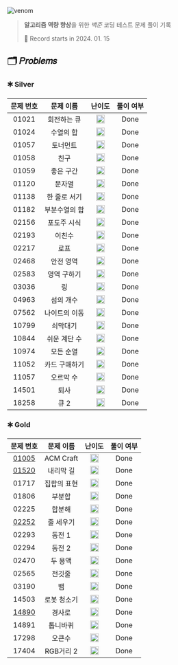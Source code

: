 ![venom](https://capsule-render.vercel.app/api?type=venom&height=160&text=𝑩𝑎𝑒𝑘𝑗𝑜𝑜𝑛%20𝑶𝑛𝑙𝑖𝑛𝑒%20𝑱𝑢𝑑𝑔𝑒&fontSize=70&color=0:4B89DC,100:89B2E9)

> **알고리즘 역량 향상**을 위한 *백준* 코딩 테스트 문제 풀이 기록
>
> 📆 Record starts in 2024. 01. 15

## 🗂️ 𝑃𝑟𝑜𝑏𝑙𝑒𝑚𝑠

### 🞷 Silver

| 문제 번호 |  문제 이름  |                                   난이도                                    | 풀이 여부 |
|:-----:|:-------:|:------------------------------------------------------------------------:|:-----:|
| 01021 | 회전하는 큐  | <img src="https://d2gd6pc034wcta.cloudfront.net/tier/8.svg" width=20 />  | Done  |
| 01024 |  수열의 합  | <img src="https://d2gd6pc034wcta.cloudfront.net/tier/9.svg" width=20 />  | Done  |
| 01057 |  토너먼트   | <img src="https://d2gd6pc034wcta.cloudfront.net/tier/7.svg" width=20 />  | Done  |
| 01058 |   친구    | <img src="https://d2gd6pc034wcta.cloudfront.net/tier/9.svg" width=20 />  | Done  |
| 01059 |  좋은 구간  | <img src="https://d2gd6pc034wcta.cloudfront.net/tier/7.svg" width=20 />  | Done  |
| 01120 |   문자열   | <img src="https://d2gd6pc034wcta.cloudfront.net/tier/7.svg" width=20 />  | Done  |
| 01138 | 한 줄로 서기 | <img src="https://d2gd6pc034wcta.cloudfront.net/tier/9.svg" width=20 />  | Done  |
| 01182 | 부분수열의 합 | <img src="https://d2gd6pc034wcta.cloudfront.net/tier/9.svg" width=20 />  | Done  |
| 02156 | 포도주 시식  | <img src="https://d2gd6pc034wcta.cloudfront.net/tier/10.svg" width=20 /> | Done  |
| 02193 |   이친수   | <img src="https://d2gd6pc034wcta.cloudfront.net/tier/8.svg" width=20 />  | Done  |
| 02217 |   로프    | <img src="https://d2gd6pc034wcta.cloudfront.net/tier/7.svg" width=20 />  | Done  |
| 02468 |  안전 영역  | <img src="https://d2gd6pc034wcta.cloudfront.net/tier/10.svg" width=20 /> | Done  |
| 02583 | 영역 구하기  | <img src="https://d2gd6pc034wcta.cloudfront.net/tier/10.svg" width=20 /> | Done  |
| 03036 |    링    | <img src="https://d2gd6pc034wcta.cloudfront.net/tier/7.svg" width=20 />  | Done  |
| 04963 |  섬의 개수  | <img src="https://d2gd6pc034wcta.cloudfront.net/tier/9.svg" width=20 />  | Done  |
| 07562 | 나이트의 이동 | <img src="https://d2gd6pc034wcta.cloudfront.net/tier/10.svg" width=20 /> | Done  |
| 10799 |  쇠막대기   | <img src="https://d2gd6pc034wcta.cloudfront.net/tier/9.svg" width=20 />  | Done  |
| 10844 | 쉬운 계단 수 | <img src="https://d2gd6pc034wcta.cloudfront.net/tier/10.svg" width=20 /> | Done  |
| 10974 |  모든 순열  | <img src="https://d2gd6pc034wcta.cloudfront.net/tier/8.svg" width=20 />  | Done  |
| 11052 | 카드 구매하기 | <img src="https://d2gd6pc034wcta.cloudfront.net/tier/10.svg" width=20 /> | Done  |
| 11057 |  오르막 수  | <img src="https://d2gd6pc034wcta.cloudfront.net/tier/10.svg" width=20 /> | Done  |
| 14501 |   퇴사    | <img src="https://d2gd6pc034wcta.cloudfront.net/tier/8.svg" width=20 />  | Done  |
| 18258 |   큐 2   | <img src="https://d2gd6pc034wcta.cloudfront.net/tier/7.svg" width=20 />  | Done  |

### 🞷 Gold

|                 문제 번호                  |   문제 이름   |                                   난이도                                    | 풀이 여부 |
|:--------------------------------------:|:---------:|:------------------------------------------------------------------------:|:-----:|
| [01005](https://babyyu0.tistory.com/8) | ACM Craft | <img src="https://d2gd6pc034wcta.cloudfront.net/tier/13.svg" width=20 /> | Done  |
| [01520](https://babyyu0.tistory.com/5) |   내리막 길   | <img src="https://d2gd6pc034wcta.cloudfront.net/tier/13.svg" width=20 /> | Done  |
|                 01717                  |  집합의 표현   | <img src="https://d2gd6pc034wcta.cloudfront.net/tier/11.svg" width=20 /> | Done  |
|                 01806                  |    부분합    | <img src="https://d2gd6pc034wcta.cloudfront.net/tier/12.svg" width=20 /> | Done  |
|                 02225                  |    합분해    | <img src="https://d2gd6pc034wcta.cloudfront.net/tier/11.svg" width=20 /> | Done  |
| [02252](https://babyyu0.tistory.com/3) |   줄 세우기   | <img src="https://d2gd6pc034wcta.cloudfront.net/tier/13.svg" width=20 /> | Done  |
|                 02293                  |   동전 1    | <img src="https://d2gd6pc034wcta.cloudfront.net/tier/11.svg" width=20 /> | Done  |
|                 02294                  |   동전 2    | <img src="https://d2gd6pc034wcta.cloudfront.net/tier/11.svg" width=20 /> | Done  |
|                 02470                  |   두 용액    | <img src="https://d2gd6pc034wcta.cloudfront.net/tier/11.svg" width=20 /> | Done  |
|                 02565                  |    전깃줄    | <img src="https://d2gd6pc034wcta.cloudfront.net/tier/11.svg" width=20 /> | Done  |
|                 03190                  |     뱀     | <img src="https://d2gd6pc034wcta.cloudfront.net/tier/12.svg" width=20 /> | Done  |
|                 14503                  |  로봇 청소기   | <img src="https://d2gd6pc034wcta.cloudfront.net/tier/11.svg" width=20 /> | Done  |
| [14890](https://babyyu0.tistory.com/9) |    경사로    | <img src="https://d2gd6pc034wcta.cloudfront.net/tier/13.svg" width=20 /> | Done  |
|                 14891                  |   톱니바퀴    | <img src="https://d2gd6pc034wcta.cloudfront.net/tier/11.svg" width=20 /> | Done  |
|                 17298                  |    오큰수    | <img src="https://d2gd6pc034wcta.cloudfront.net/tier/12.svg" width=20 /> | Done  |
|                 17404                  |  RGB거리 2  | <img src="https://d2gd6pc034wcta.cloudfront.net/tier/12.svg" width=20 /> | Done  |